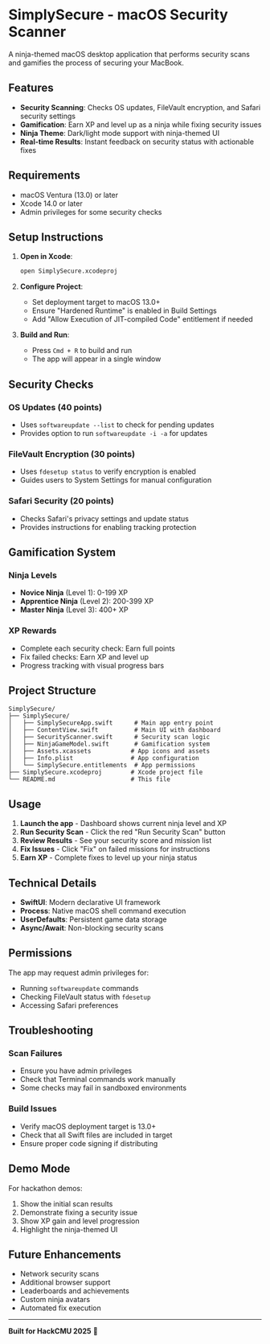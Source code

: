 # SimplySecure - macOS Security Scanner

A ninja-themed macOS desktop application that performs security scans and gamifies the process of securing your MacBook.

## Features

- **Security Scanning**: Checks OS updates, FileVault encryption, and Safari security settings
- **Gamification**: Earn XP and level up as a ninja while fixing security issues
- **Ninja Theme**: Dark/light mode support with ninja-themed UI
- **Real-time Results**: Instant feedback on security status with actionable fixes

## Requirements

- macOS Ventura (13.0) or later
- Xcode 14.0 or later
- Admin privileges for some security checks

## Setup Instructions

1. **Open in Xcode**:
   ```bash
   open SimplySecure.xcodeproj
   ```

2. **Configure Project**:
   - Set deployment target to macOS 13.0+
   - Ensure "Hardened Runtime" is enabled in Build Settings
   - Add "Allow Execution of JIT-compiled Code" entitlement if needed

3. **Build and Run**:
   - Press `Cmd + R` to build and run
   - The app will appear in a single window

## Security Checks

### OS Updates (40 points)
- Uses `softwareupdate --list` to check for pending updates
- Provides option to run `softwareupdate -i -a` for updates

### FileVault Encryption (30 points)
- Uses `fdesetup status` to verify encryption is enabled
- Guides users to System Settings for manual configuration

### Safari Security (20 points)
- Checks Safari's privacy settings and update status
- Provides instructions for enabling tracking protection

## Gamification System

### Ninja Levels
- **Novice Ninja** (Level 1): 0-199 XP
- **Apprentice Ninja** (Level 2): 200-399 XP  
- **Master Ninja** (Level 3): 400+ XP

### XP Rewards
- Complete each security check: Earn full points
- Fix failed checks: Earn XP and level up
- Progress tracking with visual progress bars

## Project Structure

```
SimplySecure/
├── SimplySecure/
│   ├── SimplySecureApp.swift      # Main app entry point
│   ├── ContentView.swift          # Main UI with dashboard
│   ├── SecurityScanner.swift      # Security scan logic
│   ├── NinjaGameModel.swift       # Gamification system
│   ├── Assets.xcassets           # App icons and assets
│   ├── Info.plist                # App configuration
│   └── SimplySecure.entitlements  # App permissions
├── SimplySecure.xcodeproj        # Xcode project file
└── README.md                     # This file
```

## Usage

1. **Launch the app** - Dashboard shows current ninja level and XP
2. **Run Security Scan** - Click the red "Run Security Scan" button
3. **Review Results** - See your security score and mission list
4. **Fix Issues** - Click "Fix" on failed missions for instructions
5. **Earn XP** - Complete fixes to level up your ninja status

## Technical Details

- **SwiftUI**: Modern declarative UI framework
- **Process**: Native macOS shell command execution
- **UserDefaults**: Persistent game data storage
- **Async/Await**: Non-blocking security scans

## Permissions

The app may request admin privileges for:
- Running `softwareupdate` commands
- Checking FileVault status with `fdesetup`
- Accessing Safari preferences

## Troubleshooting

### Scan Failures
- Ensure you have admin privileges
- Check that Terminal commands work manually
- Some checks may fail in sandboxed environments

### Build Issues
- Verify macOS deployment target is 13.0+
- Check that all Swift files are included in target
- Ensure proper code signing if distributing

## Demo Mode

For hackathon demos:
1. Show the initial scan results
2. Demonstrate fixing a security issue
3. Show XP gain and level progression
4. Highlight the ninja-themed UI

## Future Enhancements

- Network security scans
- Additional browser support
- Leaderboards and achievements
- Custom ninja avatars
- Automated fix execution

---

**Built for HackCMU 2025** 🥷
